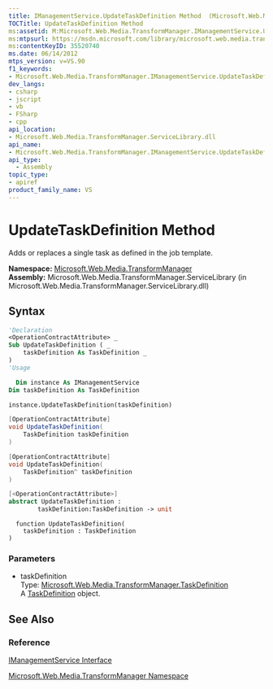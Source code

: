 ```yaml
---
title: IManagementService.UpdateTaskDefinition Method  (Microsoft.Web.Media.TransformManager)
TOCTitle: UpdateTaskDefinition Method
ms:assetid: M:Microsoft.Web.Media.TransformManager.IManagementService.UpdateTaskDefinition(Microsoft.Web.Media.TransformManager.TaskDefinition)
ms:mtpsurl: https://msdn.microsoft.com/library/microsoft.web.media.transformmanager.imanagementservice.updatetaskdefinition(v=VS.90)
ms:contentKeyID: 35520740
ms.date: 06/14/2012
mtps_version: v=VS.90
f1_keywords:
- Microsoft.Web.Media.TransformManager.IManagementService.UpdateTaskDefinition
dev_langs:
- csharp
- jscript
- vb
- FSharp
- cpp
api_location:
- Microsoft.Web.Media.TransformManager.ServiceLibrary.dll
api_name:
- Microsoft.Web.Media.TransformManager.IManagementService.UpdateTaskDefinition
api_type:
  - Assembly
topic_type:
- apiref
product_family_name: VS
---
```


# UpdateTaskDefinition Method

Adds or replaces a single task as defined in the job template.

**Namespace:**  [Microsoft.Web.Media.TransformManager](microsoft-web-media-transformmanager-namespace.md)  
**Assembly:**  Microsoft.Web.Media.TransformManager.ServiceLibrary (in Microsoft.Web.Media.TransformManager.ServiceLibrary.dll)

## Syntax

```vb
'Declaration
<OperationContractAttribute> _
Sub UpdateTaskDefinition ( _
    taskDefinition As TaskDefinition _
)
'Usage

  Dim instance As IManagementService
Dim taskDefinition As TaskDefinition

instance.UpdateTaskDefinition(taskDefinition)
```

```csharp
[OperationContractAttribute]
void UpdateTaskDefinition(
    TaskDefinition taskDefinition
)
```

```cpp
[OperationContractAttribute]
void UpdateTaskDefinition(
    TaskDefinition^ taskDefinition
)
```

``` fsharp
[<OperationContractAttribute>]
abstract UpdateTaskDefinition : 
        taskDefinition:TaskDefinition -> unit 
```

```jscript
  function UpdateTaskDefinition(
    taskDefinition : TaskDefinition
)
```

### Parameters

  - taskDefinition  
    Type: [Microsoft.Web.Media.TransformManager.TaskDefinition](taskdefinition-class-microsoft-web-media-transformmanager.md)  
    A [TaskDefinition](taskdefinition-class-microsoft-web-media-transformmanager.md) object.  

## See Also

### Reference

[IManagementService Interface](imanagementservice-interface-microsoft-web-media-transformmanager.md)

[Microsoft.Web.Media.TransformManager Namespace](microsoft-web-media-transformmanager-namespace.md)
